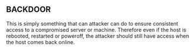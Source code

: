 ## BACKDOOR

This is simply something that can attacker can do to ensure consistent access to a compromised server or 
machine. Therefore even if the host is rebooted, restarted or poweroff, the attacker should still 
have access when the host comes back online.
